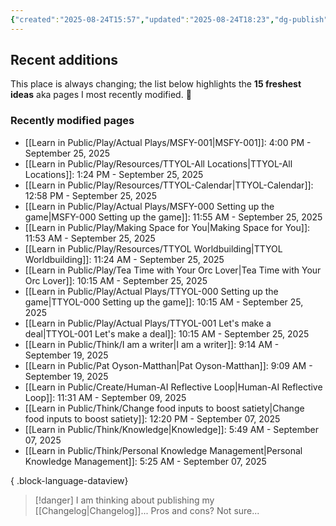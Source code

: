 ```yaml
---
{"created":"2025-08-24T15:57","updated":"2025-08-24T18:23","dg-publish":true,"noteIcon":"signpost","dg-path":"Recent Plantings.md","permalink":"/recent-plantings/","dgPassFrontmatter":true}
---
```


## Recent additions 

This place is always changing; the list below highlights the **15 freshest ideas** aka pages I most recently modified. 🍃

### Recently modified pages
- [[Learn in Public/Play/Actual Plays/MSFY-001\|MSFY-001]]: 4:00 PM - September 25, 2025
- [[Learn in Public/Play/Resources/TTYOL-All Locations\|TTYOL-All Locations]]: 1:24 PM - September 25, 2025
- [[Learn in Public/Play/Resources/TTYOL-Calendar\|TTYOL-Calendar]]: 12:58 PM - September 25, 2025
- [[Learn in Public/Play/Actual Plays/MSFY-000 Setting up the game\|MSFY-000 Setting up the game]]: 11:55 AM - September 25, 2025
- [[Learn in Public/Play/Making Space for You\|Making Space for You]]: 11:53 AM - September 25, 2025
- [[Learn in Public/Play/Resources/TTYOL Worldbuilding\|TTYOL Worldbuilding]]: 11:24 AM - September 25, 2025
- [[Learn in Public/Play/Tea Time with Your Orc Lover\|Tea Time with Your Orc Lover]]: 10:15 AM - September 25, 2025
- [[Learn in Public/Play/Actual Plays/TTYOL-000 Setting up the game\|TTYOL-000 Setting up the game]]: 10:15 AM - September 25, 2025
- [[Learn in Public/Play/Actual Plays/TTYOL-001 Let's make a deal\|TTYOL-001 Let's make a deal]]: 10:15 AM - September 25, 2025
- [[Learn in Public/Think/I am a writer\|I am a writer]]: 9:14 AM - September 19, 2025
- [[Learn in Public/Pat Oyson-Matthan\|Pat Oyson-Matthan]]: 9:09 AM - September 19, 2025
- [[Learn in Public/Create/Human-AI Reflective Loop\|Human-AI Reflective Loop]]: 11:31 AM - September 09, 2025
- [[Learn in Public/Think/Change food inputs to boost satiety\|Change food inputs to boost satiety]]: 12:20 PM - September 07, 2025
- [[Learn in Public/Think/Knowledge\|Knowledge]]: 5:49 AM - September 07, 2025
- [[Learn in Public/Think/Personal Knowledge Management\|Personal Knowledge Management]]: 5:25 AM - September 07, 2025

{ .block-language-dataview}

> [!danger] I am thinking about publishing my [[Changelog\|Changelog]]... 
> Pros and cons? Not sure...

